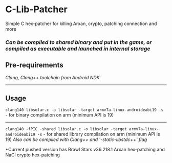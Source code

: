 # C-Lib-Patcher
Simple C hex-patcher for killing Arxan, crypto, patching connection and more

### *Can be compiled to shared binary and put in the game, or compiled as executable and launched in internal storage*

## Pre-requirements
*Clang, Clang++ toolchain from Android NDK*

------

## Usage
```clang140 libsolar.c -o libsolar -target armv7a-linux-androideabi19 -s``` - for binary compilation on arm (minimum API is 19)

------

```clang140 -fPIC -shared libsolar.c -o libsolar -target armv7a-linux-androideabi19 -s``` - for shared library compilation on arm (minimum API is 19)
*Also can be compiled with Clang++ and '-static-libstdc++' flag*

*Current pushed version has Brawl Stars v36.218.1 Arxan hex-patching and NaCl crypto hex-patching
